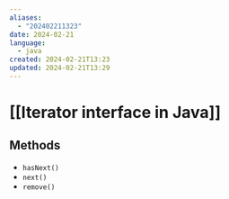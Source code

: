 ```yaml
---
aliases:
  - "202402211323"
date: 2024-02-21
language:
  - java
created: 2024-02-21T13:23
updated: 2024-02-21T13:29
---
```

# [[Iterator interface in Java]]

## Methods
- `hasNext()`
- `next()`
- `remove()`